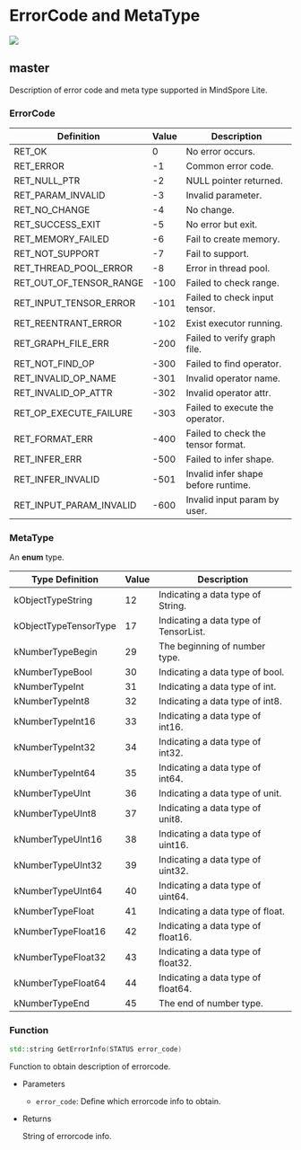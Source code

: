 # ErrorCode and MetaType

<a href="https://gitee.com/mindspore/docs/blob/r1.3/docs/lite/api/source_en/api_cpp/errorcode_and_metatype.md" target="_blank"><img src="https://gitee.com/mindspore/docs/raw/master/resource/_static/logo_source.png"></a>

## master

Description of error code and meta type supported in MindSpore Lite.

### ErrorCode

| Definition  | Value | Description |
| ---  | --- | --- |
| RET_OK | 0 | No error occurs. |
| RET_ERROR | -1 | Common error code. |
| RET_NULL_PTR | -2 | NULL pointer returned. |
| RET_PARAM_INVALID | -3 | Invalid parameter. |
| RET_NO_CHANGE | -4 | No change. |
| RET_SUCCESS_EXIT | -5 | No error but exit. |
| RET_MEMORY_FAILED | -6 | Fail to create memory. |
| RET_NOT_SUPPORT | -7 | Fail to support. |
| RET_THREAD_POOL_ERROR | -8 | Error in thread pool. |
| RET_OUT_OF_TENSOR_RANGE | -100 | Failed to check range. |
| RET_INPUT_TENSOR_ERROR | -101 | Failed to check input tensor. |
| RET_REENTRANT_ERROR | -102 | Exist executor running. |
| RET_GRAPH_FILE_ERR | -200 | Failed to verify graph file. |
| RET_NOT_FIND_OP | -300 | Failed to find operator. |
| RET_INVALID_OP_NAME | -301 | Invalid operator name. |
| RET_INVALID_OP_ATTR | -302 | Invalid operator attr. |
| RET_OP_EXECUTE_FAILURE | -303 | Failed to execute the operator. |
| RET_FORMAT_ERR | -400 | Failed to check the tensor format. |
| RET_INFER_ERR | -500 | Failed to infer shape. |
| RET_INFER_INVALID | -501 | Invalid infer shape before runtime. |
| RET_INPUT_PARAM_INVALID | -600 | Invalid input param by user. |

### MetaType

An **enum** type.

| Type Definition | Value | Description |
| --- | --- | --- |
|kObjectTypeString| 12 | Indicating a data type of String. |
|kObjectTypeTensorType| 17 | Indicating a data type of TensorList. |
|kNumberTypeBegin| 29 | The beginning of number type. |
|kNumberTypeBool| 30 | Indicating a data type of bool. |
|kNumberTypeInt| 31 | Indicating a data type of int. |
|kNumberTypeInt8| 32 | Indicating a data type of int8. |
|kNumberTypeInt16| 33 | Indicating a data type of int16. |
|kNumberTypeInt32| 34 | Indicating a data type of int32. |
|kNumberTypeInt64| 35 | Indicating a data type of int64. |
|kNumberTypeUInt| 36 | Indicating a data type of unit. |
|kNumberTypeUInt8| 37 | Indicating a data type of unit8. |
|kNumberTypeUInt16| 38 | Indicating a data type of uint16. |
|kNumberTypeUInt32| 39 | Indicating a data type of uint32. |
|kNumberTypeUInt64| 40 | Indicating a data type of uint64. |
|kNumberTypeFloat| 41 | Indicating a data type of float. |
|kNumberTypeFloat16| 42 | Indicating a data type of float16. |
|kNumberTypeFloat32| 43 | Indicating a data type of float32. |
|kNumberTypeFloat64| 44 | Indicating a data type of float64.|
|kNumberTypeEnd| 45 | The end of number type. |

### Function

```cpp
std::string GetErrorInfo(STATUS error_code)
```

Function to obtain description of errorcode.

- Parameters

    - `error_code`: Define which errorcode info to obtain.

- Returns

    String of errorcode info.
